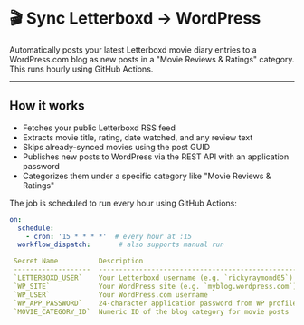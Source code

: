 # 🎬 Sync Letterboxd → WordPress

Automatically posts your latest Letterboxd movie diary entries to a WordPress.com blog as new posts in a "Movie Reviews & Ratings" category. This runs hourly using GitHub Actions.

---

## How it works

- Fetches your public Letterboxd RSS feed
- Extracts movie title, rating, date watched, and any review text
- Skips already-synced movies using the post GUID
- Publishes new posts to WordPress via the REST API with an application password
- Categorizes them under a specific category like "Movie Reviews & Ratings"

The job is scheduled to run every hour using GitHub Actions:

```yaml
on:
  schedule:
    - cron: '15 * * * *'  # every hour at :15
  workflow_dispatch:       # also supports manual run

 Secret Name          Description                                       
 -------------------  ------------------------------------------------- 
 `LETTERBOXD_USER`    Your Letterboxd username (e.g. `rickyraymond05`) 
 `WP_SITE`            Your WordPress site (e.g. `myblog.wordpress.com`)
 `WP_USER`            Your WordPress.com username                       
 `WP_APP_PASSWORD`    24-character application password from WP profile 
 `MOVIE_CATEGORY_ID`  Numeric ID of the blog category for movie posts   

